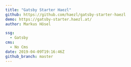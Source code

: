 ```yaml
---
title: "Gatsby Starter Haezl"
github: https://github.com/haezl/gatsby-starter-haezl
demo: https://gatsby-starter.haezl.at/
author: Markus Hösel

ssg:
  - Gatsby
cms:
  - No Cms
date: 2019-04-09T19:16:46Z
github_branch: master
---
```

